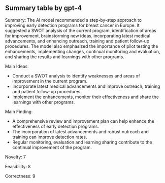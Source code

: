 ## Summary table by gpt-4
Summary: 
The AI model recommended a step-by-step approach to improving early detection programs for breast cancer in Europe. It suggested a SWOT analysis of the current program, identification of areas for improvement, brainstorming new ideas, incorporating latest medical advancements, and enhancing outreach, training and patient follow-up procedures. The model also emphasized the importance of pilot testing the enhancements, implementing changes, continual monitoring and evaluation, and sharing the results and learnings with other programs.

Main Ideas: 
- Conduct a SWOT analysis to identify weaknesses and areas of improvement in the current program.
- Incorporate latest medical advancements and improve outreach, training and patient follow-up procedures. 
- Implement the enhancements, monitor their effectiveness and share the learnings with other programs.

Main Finding: 
- A comprehensive review and improvement plan can help enhance the effectiveness of early detection programs.
- The incorporation of latest advancements and robust outreach and training can improve detection rates.
- Regular monitoring, evaluation and learning sharing contribute to the continual improvement of the program.

Novelty: 
7

Feasibility: 
8

Correctness: 
9